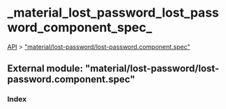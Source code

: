 # \_material\_lost\_password\_lost\_password\_component\_spec\_

[API](../../api-1.md) &gt; ["material/lost-password/lost-password.component.spec"](_material_lost_password_lost_password_component_spec_.md)

## External module: "material/lost-password/lost-password.component.spec"

### Index

